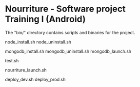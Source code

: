 Nourriture - Software project Training I (Android)
==========

The "bin/" directory contains scripts and binaries for the project.

node_install.sh
node_uninstall.sh

mongodb_install.sh
mongodb_uninstall.sh
mongodb_launch.sh

test.sh

nourriture_launch.sh

deploy_dev.sh
deploy_prod.sh